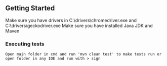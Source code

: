 ## Getting Started
Make sure you have drivers in C:\drivers\chromedriver.exe and C:\drivers\geckodriver.exe
Make sure you have installed Java JDK and Maven

### Executing tests

```
Open main folder in cmd and run 'mvn clean test' to make tests run or open folder in any IDE and run with > sign
```
